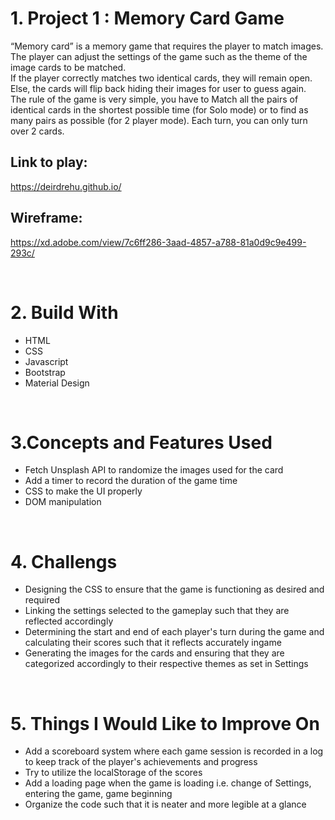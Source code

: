 # 1. Project 1 : Memory Card Game
“Memory card” is a memory game that requires the player to match images. The player can adjust the settings of the game such as the theme of the image cards to be matched.
<br> If the player correctly matches two identical cards, they will remain open. Else, the cards will flip back hiding their images for user to guess again. 
<br>The rule of the game is very simple, you have to Match all the pairs of identical cards in the shortest possible time (for Solo mode) or to find as many pairs as possible (for 2 player mode). 
Each turn, you can only turn over 2 cards.

## Link to play:
https://deirdrehu.github.io/

## Wireframe:
https://xd.adobe.com/view/7c6ff286-3aad-4857-a788-81a0d9c9e499-293c/

<br>

# 2. Build With
- HTML
- CSS
- Javascript
- Bootstrap
- Material Design 

<br>

# 3.Concepts and Features Used
- Fetch Unsplash API to randomize the images used for the card
- Add a timer to record the duration of the game time
- CSS to make the UI properly
- DOM manipulation


<br>

# 4. Challengs
- Designing the CSS to ensure that the game is functioning as desired and required
- Linking the settings selected to the gameplay such that they are reflected accordingly
- Determining the start and end of each player's turn during the game and calculating their scores such that it reflects accurately ingame
- Generating the images for the cards and ensuring that they are categorized accordingly to their respective themes as set in Settings



<br>

# 5. Things I Would Like to Improve On
- Add a scoreboard system where each game session is recorded in a log to keep track of the player's achievements and progress
- Try to utilize the localStorage of the scores
- Add a loading page when the game is loading i.e. change of Settings, entering the game, game beginning
- Organize the code such that it is neater and more legible at a glance
